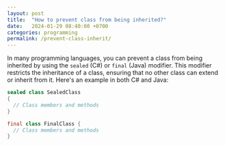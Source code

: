 ```yaml
---
layout: post
title:  "How to prevent class from being inherited?"
date:   2024-01-29 08:40:00 +0700
categories: programming
permalink: /prevent-class-inherit/
---
```

In many programming languages, you can prevent a class from being inherited by using the `sealed` (C#) or `final` (Java) modifier. This modifier restricts the inheritance of a class, ensuring that no other class can extend or inherit from it. Here's an example in both C# and Java:

```cs
sealed class SealedClass
{
  // Class members and methods
}
```

```java
final class FinalClass {
  // Class members and methods
}
```